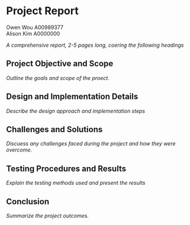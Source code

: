 # Project Report
Owen Wou A00989377 \
Alison Kim A0000000

*A comprehensive report, 2-5 pages long, coering the following headings*

## Project Objective and Scope

*Outline the goals and scope of the proect.*



## Design and Implementation Details

*Describe the design approach and implementation steps*

## Challenges and Solutions

*Discuess any challenges faced during the project and how they were overcome.*

## Testing Procedures and Results

*Explain the testing methods used and present the results*

## Conclusion

*Summarize the project outcomes.*
